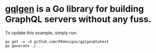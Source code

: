 # [gqlgen](https://github.com/99designs/gqlgen) is a Go library for building GraphQL servers without any fuss.

To update this example, simply run:
```
go get -u -d github.com/99designs/gqlgen@latest
go generate ./...
````